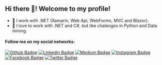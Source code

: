 ## Hi there 👋! Welcome to my profile!

- 🌱 I work with .NET (Xamarin, Web Api, WebForms, MVC and Blazor).
- 💜 I love to work with .NET and C#, but like chalenges in Python and Data mining.

#### Follow me on my social networks:

[![Github Badge](https://img.shields.io/badge/-Github-000?style=flat-square&logo=Github&logoColor=white&link=https://github.com/andersonsalles)](https://github.com/andersonsalles)
[![Linkedin Badge](https://img.shields.io/badge/-LinkedIn-blue?style=flat-square&logo=Linkedin&logoColor=white&link=https://www.linkedin.com/in/andersonsalles/)](https://www.linkedin.com/in/andersonsalles/)
[![Medium Badge](https://img.shields.io/badge/-Medium-000000?style=flat-square&labelColor=000000&logo=medium&logoColor=white&link=https://medium.com/@andersonsalles)](https://medium.com/@andersonsalles)
[![Instagram Badge](https://img.shields.io/badge/-Instagram-C13584?style=flat-square&labelColor=C13584&logo=instagram&logoColor=white&link=https://www.instagram.com/salles.anderson/)](https://www.instagram.com/salles.anderson/)
[![Facebook Badge](https://img.shields.io/badge/-Facebook-blue?style=flat-square&labelColor=blue&logo=facebook&logoColor=white&link=https://www.facebook.com/salles.anderson)](https://www.facebook.com/salles.anderson)
[![Twitter Badge](https://img.shields.io/badge/-Twitter-blue?style=flat-square&labelColor=blue&logo=twitter&logoColor=white&link=https://twitter.com/salles_49)](https://twitter.com/salles_49)
